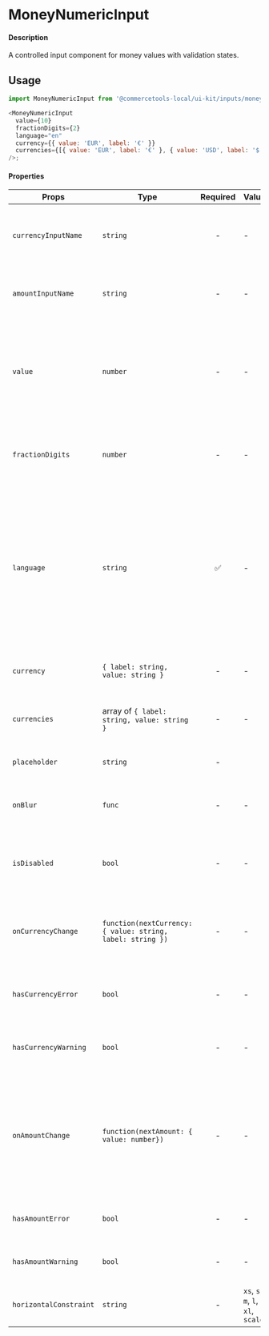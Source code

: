 # MoneyNumericInput

#### Description

A controlled input component for money values with validation states.

## Usage

```js
import MoneyNumericInput from '@commercetools-local/ui-kit/inputs/money-numeric-input';

<MoneyNumericInput
  value={10}
  fractionDigits={2}
  language="en"
  currency={{ value: 'EUR', label: '€' }}
  currencies={[{ value: 'EUR', label: '€' }, { value: 'USD', label: '$' }]}
/>;
```

#### Properties

| Props                  | Type                                                       | Required | Values                             | Default | Description                                                                                                                                    |
| ---------------------- | ---------------------------------------------------------- | :------: | ---------------------------------- | ------- | ---------------------------------------------------------------------------------------------------------------------------------------------- |
| `currencyInputName`    | `string`                                                   |    -     | -                                  | -       | Used as HTML `name` property for the currency value                                                                                            |
| `amountInputName`      | `string`                                                   |    -     | -                                  | -       | Used as HTML `name` property for the amount value                                                                                              |
| `value`                | `number`                                                   |    -     | -                                  | -       | Value of the input. This is a number as the parent is responsible for formatting the value as money.                                           |
| `fractionDigits`       | `number`                                                   |    -     | -                                  | 2       | Number of decimal digits in the fractional part of the value.                                                                                  |
| `language`             | `string`                                                   |    ✅    | -                                  | -       | Language of the input. This is a string as the parent is responsible for converting it into a money value according to format of the language. |
| `currency`             | `{ label: string, value: string }`                         |    -     | -                                  | -       | Selected currency with label and value.                                                                                                        |
| `currencies`           | array of `{ label: string, value: string }`                |    -     | -                                  | -       | List of possible currencies with value and label.                                                                                              |
| `placeholder`          | `string`                                                   |    -     |                                    | -       | Placeholder text for the input.                                                                                                                |
| `onBlur`               | `func`                                                     |    -     | -                                  | -       | Called when the amount field is blurred.                                                                                                       |
| `isDisabled`           | `bool`                                                     |    -     | -                                  | `false` | Indicates that the field cannot be used (e.g not authorised)                                                                                   |
| `onCurrencyChange`     | `function(nextCurrency: { value: string, label: string })` |    -     | -                                  | -       | Called with the event including the new currency value and label.                                                                              |
| `hasCurrencyError`     | `bool`                                                     |    -     | -                                  | -       | Indicates if the currency field has an error                                                                                                   |
| `hasCurrencyWarning`   | `bool`                                                     |    -     | -                                  | -       | Indicates if the currency field has a warning                                                                                                  |
| `onAmountChange`       | `function(nextAmount: { value: number})`                   |    -     | -                                  | -       | Called with the event including the new formatted amount. When the value is deleted the event passes `undefined`.                              |
| `hasAmountError`       | `bool`                                                     |    -     | -                                  | -       | Indicates if the amount field has an error                                                                                                     |
| `hasAmountWarning`     | `bool`                                                     |    -     | -                                  | -       | Indicates if the amount field has a warning                                                                                                    |
| `horizontalConstraint` | `string`                                                   |    -     | `xs`, `s`, `m`, `l`, `xl`, `scale` | `scale` | Horizontal size limit of the input fields.                                                                                                     |
